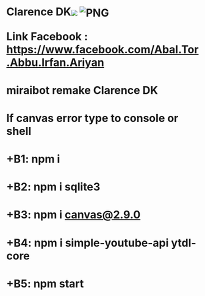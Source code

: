 <h1>Clarence DK<img src="https://i.pinimg.com/originals/4c/4f/68/4c4f684de3f549ed136e608f21ff4154.gif"

<p align="center">
    <img align="center" alt="PNG" src="https://i.pinimg.com/originals/4c/4f/68/4c4f684de3f549ed136e608f21ff4154.gif" />
  
Link Facebook : https://www.facebook.com/Abal.Tor.Abbu.Irfan.Ariyan   

# miraibot remake Clarence DK
# If canvas error type to console or shell
# +B1: npm i
# +B2: npm i sqlite3
# +B3: npm i canvas@2.9.0 
# +B4: npm i simple-youtube-api ytdl-core 
# +B5: npm start